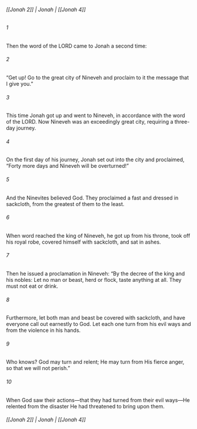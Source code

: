 ###### [[Jonah 2]] | Jonah | [[Jonah 4]]

###### 1
Then the word of the LORD came to Jonah a second time:
###### 2
“Get up! Go to the great city of Nineveh and proclaim to it the message that I give you.”
###### 3
This time Jonah got up and went to Nineveh, in accordance with the word of the LORD. Now Nineveh was an exceedingly great city, requiring a three-day journey.
###### 4
On the first day of his journey, Jonah set out into the city and proclaimed, “Forty more days and Nineveh will be overturned!”
###### 5
And the Ninevites believed God. They proclaimed a fast and dressed in sackcloth, from the greatest of them to the least.
###### 6
When word reached the king of Nineveh, he got up from his throne, took off his royal robe, covered himself with sackcloth, and sat in ashes.
###### 7
Then he issued a proclamation in Nineveh: “By the decree of the king and his nobles: Let no man or beast, herd or flock, taste anything at all. They must not eat or drink.
###### 8
Furthermore, let both man and beast be covered with sackcloth, and have everyone call out earnestly to God. Let each one turn from his evil ways and from the violence in his hands.
###### 9
Who knows? God may turn and relent; He may turn from His fierce anger, so that we will not perish.”
###### 10
When God saw their actions—that they had turned from their evil ways—He relented from the disaster He had threatened to bring upon them.

###### [[Jonah 2]] | Jonah | [[Jonah 4]]
